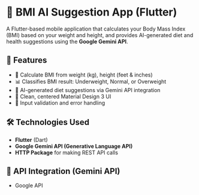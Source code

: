 # 📱 BMI AI Suggestion App (Flutter)
A Flutter-based mobile application that calculates your Body Mass Index (BMI) based on your weight and height, and provides AI-generated diet and health suggestions using the **Google Gemini API**.


## 🚀 Features
- 📏 Calculate BMI from weight (kg), height (feet & inches)
- 📊 Classifies BMI result: Underweight, Normal, or Overweight
- 🤖 AI-generated diet suggestions via Gemini API integration
- 🎨 Clean, centered Material Design 3 UI
- 🛑 Input validation and error handling


## 🛠️ Technologies Used
- **Flutter** (Dart)
- **Google Gemini API (Generative Language API)**
- **HTTP Package** for making REST API calls


## 📡 API Integration (Gemini API)
- Google API
